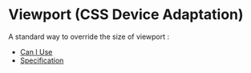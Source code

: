 # Viewport (CSS Device Adaptation)

A standard way to override the size of viewport :

- [Can I Use ](http://caniuse.com/#feat=css-deviceadaptation)
- [Specification](http://www.w3.org/TR/css-device-adapt/)
